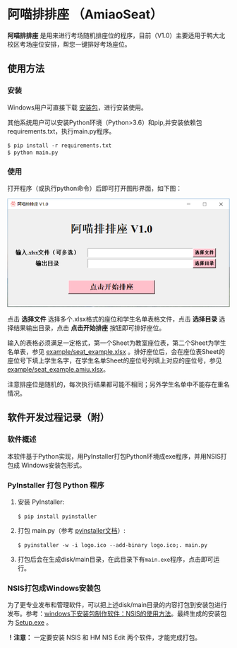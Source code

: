 # 阿喵排排座 （AmiaoSeat）
**阿喵排排座** 是用来进行考场随机排座位的程序，目前（V1.0）主要适用于鸭大北校区考场座位安排，帮您一键排好考场座位。

## 使用方法
### 安装
Windows用户可直接下载 [安装包](https://github.com/chaoxue-sysu/AmiaoSeat/releases/download/v1.0/Setup.exe)，进行安装使用。

其他系统用户可以安装Python环境（Python>3.6）和pip,并安装依赖包requirements.txt，执行main.py程序。
``` Shell
$ pip install -r requirements.txt
$ python main.py
```
### 使用
打开程序（或执行python命令）后即可打开图形界面，如下图：

![软件界面](amiaoseats.png)

点击 **选择文件** 选择多个.xlsx格式的座位和学生名单表格文件，点击 **选择目录** 选择结果输出目录，点击 **点击开始排座** 按钮即可排好座位。

输入的表格必须满足一定格式，第一个Sheet为教室座位表，第二个Sheet为学生名单表，参见 [example/seat_example.xlsx](example/seat_example.xlsx) 。排好座位后，会在座位表Sheet的座位号下填上学生名字，在学生名单Sheet的座位号列填上对应的座位号，参见 [example/seat_example.amiu.xlsx](example/seat_example.amiu.xlsx)。

注意排座位是随机的，每次执行结果都可能不相同；另外学生名单中不能存在重名情况。


## 软件开发过程记录（附）
### 软件概述
本软件基于Python实现，用PyInstaller打包Python环境成exe程序，并用NSIS打包成 Windows安装包形式。
### PyInstaller 打包 Python 程序
1. 安装 PyInstaller:

    `
    $ pip install pyinstaller
    `
2. 打包 main.py（参考 [pyinstaller文档](https://pyinstaller.readthedocs.io/en/stable/usage.html)）: 

    `
    $ pyinstaller -w -i logo.ico --add-binary logo.ico;. main.py
    `
3. 打包后会在生成disk/main目录，在此目录下有`main.exe`程序，点击即可运行。

### NSIS打包成Windows安装包
为了更专业发布和管理软件，可以把上述disk/main目录的内容打包到安装包进行发布。参考：[windows下安装包制作软件：NSIS的使用方法](https://blog.csdn.net/zhichaosong/article/details/106275151)。最终生成的安装包为 [Setup.exe](Setup.exe) 。

**！注意：** 一定要安装 NSIS 和 HM NIS Edit 两个软件，才能完成打包。





